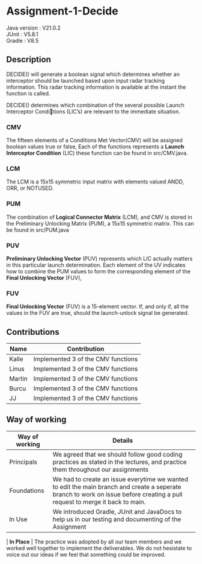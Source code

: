 # Assignment-1-Decide

Java version : V21.0.2 <br>
JUnit : V5.8.1 <br>
Gradle : V8.5 <br>

## Description

DECIDE() will generate a boolean signal which determines whether an interceptor should be
launched based upon input radar tracking information. This radar tracking information is available
at the instant the function is called.

DECIDE() determines which combination of the several possible Launch Interceptor Condi￾tions (LIC’s) are relevant to the immediate situation.

### CMV

The fifteen elements of a Conditions Met Vector(CMV) will be assigned boolean values true or false,
Each of the functions represents a **Launch Interceptor Condition** (LIC)
these function can be found in src/CMV.java.

### LCM

The LCM is a 15x15 symmetric input matrix with elements valued ANDD, ORR, or NOTUSED.

### PUM

The combination of **Logical Connector Matrix** (LCM), and CMV is stored in the Preliminary Unlocking
Matrix (PUM), a 15x15 symmetric matrix. This can be found in src/PUM.java

### PUV

**Preliminary Unlocking Vector** (PUV) represents which LIC actually matters
in this particular launch determination. Each element of the UV indicates how to combine the PUM
values to form the corresponding element of the **Final Unlocking Vector** (FUV),

### FUV

**Final Unlocking Vector** (FUV) is a 15-element
vector. If, and only if, all the values in the FUV are true, should the launch-unlock signal be
generated.

## Contributions

| Name   | Contribution                       |
| ------ | ---------------------------------- |
| Kalle  | Implemented 3 of the CMV functions |
| Linus  | Implemented 3 of the CMV functions |
| Martin | Implemented 3 of the CMV functions |
| Burcu  | Implemented 3 of the CMV functions |
| JJ     | Implemented 3 of the CMV functions |

## Way of working

| Way of working | Details                                                                                                                                                                      |
| -------------- | ---------------------------------------------------------------------------------------------------------------------------------------------------------------------------- |
| Principals     | We agreed that we should follow good coding practices as stated in the lectures, and practice them throughout our assignments                                                |
| Foundations    | We had to create an issue everytime we wanted to edit the main branch and create a seperate branch to work on issue before creating a pull request to merge it back to main. |
| In Use         | We introduced Gradle, JUnit and JavaDocs to help us in our testing and documenting of the Assignment                                                                         |

| **In Place** | The practice was adopted by all our team members and we worked well together to implement the deliverables. We do not hesistate to voice out our ideas if we feel that something could be improved.
